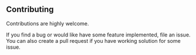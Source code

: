 ## Contributing

Contributions are highly welcome.

If you find a bug or would like have some feature implemented, file an issue.
You can also create a pull request if you have working solution for some issue.
